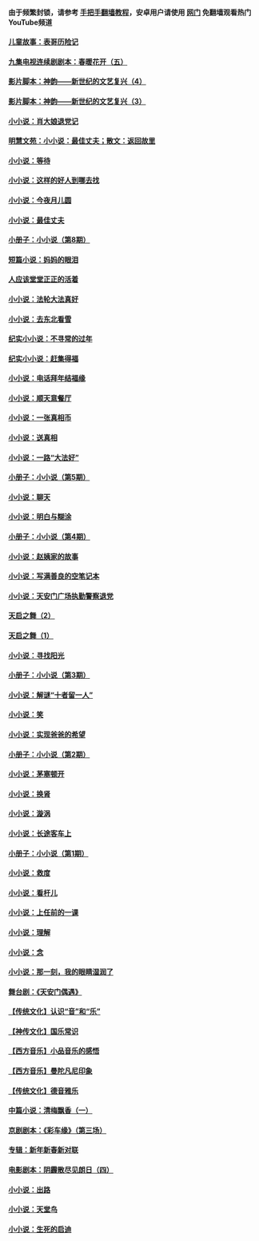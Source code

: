 #### 由于频繁封锁，请参考 [手把手翻墙教程](https://github.com/gfw-breaker/guides/wiki/)，安卓用户请使用 [网门](https://github.com/gfw-breaker/nogfw/blob/master/dl.md?t=05181100) 免翻墙观看热门YouTube频道 

#### [儿童故事：表哥历险记](../pages/328/383535.md?t=05181100) 

#### [九集电视连续剧剧本：春暖花开（五）](../pages/328/275919.md?t=05181100) 

#### [影片脚本：神韵——新世纪的文艺复兴（4）](../pages/328/266089.md?t=05181100) 

#### [影片脚本：神韵——新世纪的文艺复兴（3）](../pages/328/266087.md?t=05181100) 

#### [小小说：肖大娘退党记](../pages/328/239807.md?t=05181100) 

#### [明慧文苑：小小说：最佳丈夫；散文：返回故里](../pages/328/3439.md?t=05181100) 

#### [小小说：等待](../pages/328/223927.md?t=05181100) 

#### [小小说：这样的好人到哪去找](../pages/328/209396.md?t=05181100) 

#### [小小说：今夜月儿圆](../pages/328/193588.md?t=05181100) 

#### [小小说：最佳丈夫](../pages/328/190938.md?t=05181100) 

#### [小册子：小小说（第8期）](../pages/328/188202.md?t=05181100) 

#### [短篇小说：妈妈的眼泪](../pages/328/187712.md?t=05181100) 

#### [人应该堂堂正正的活着](../pages/328/182430.md?t=05181100) 

#### [小小说：法轮大法真好](../pages/328/174669.md?t=05181100) 

#### [小小说：去东北看雪](../pages/328/173882.md?t=05181100) 

#### [纪实小小说：不寻常的过年](../pages/328/173187.md?t=05181100) 

#### [纪实小小说：赶集得福](../pages/328/172652.md?t=05181100) 

#### [小小说：电话拜年结福缘](../pages/328/172533.md?t=05181100) 

#### [小小说：顺天意餐厅](../pages/328/170182.md?t=05181100) 

#### [小小说：一张真相币](../pages/328/169410.md?t=05181100) 

#### [小小说：送真相](../pages/328/166713.md?t=05181100) 

#### [小小说：一路“大法好”](../pages/328/162016.md?t=05181100) 

#### [小册子：小小说（第5期）](../pages/328/161131.md?t=05181100) 

#### [小小说：聊天](../pages/328/159640.md?t=05181100) 

#### [小小说：明白与糊涂](../pages/328/158101.md?t=05181100) 

#### [小册子：小小说（第4期）](../pages/328/158006.md?t=05181100) 

#### [小小说：赵姨家的故事](../pages/328/157843.md?t=05181100) 

#### [小小说：写满善良的空笔记本](../pages/328/157382.md?t=05181100) 

#### [小小说：天安门广场执勤警察退党](../pages/328/156982.md?t=05181100) 

#### [天启之舞（2）](../pages/328/153440.md?t=05181100) 

#### [天启之舞（1）](../pages/328/153439.md?t=05181100) 

#### [小小说：寻找阳光](../pages/328/153065.md?t=05181100) 

#### [小册子：小小说（第3期）](../pages/328/151715.md?t=05181100) 

#### [小小说：解谜“十者留一人”](../pages/328/148967.md?t=05181100) 

#### [小小说：笑](../pages/328/148905.md?t=05181100) 

#### [小小说：实现爸爸的希望](../pages/328/148096.md?t=05181100) 

#### [小册子：小小说（第2期）](../pages/328/147214.md?t=05181100) 

#### [小小说：茅塞顿开](../pages/328/147030.md?t=05181100) 

#### [小小说：换肾](../pages/328/146770.md?t=05181100) 

#### [小小说：漩涡](../pages/328/146683.md?t=05181100) 

#### [小小说：长途客车上](../pages/328/145076.md?t=05181100) 

#### [小册子：小小说（第1期）](../pages/328/143963.md?t=05181100) 

#### [小小说：救度](../pages/328/143927.md?t=05181100) 

#### [小小说：看杆儿](../pages/328/142137.md?t=05181100) 

#### [小小说：上任前的一课](../pages/328/140808.md?t=05181100) 

#### [小小说：理解](../pages/328/140476.md?t=05181100) 

#### [小小说：念](../pages/328/139513.md?t=05181100) 

#### [小小说：那一刻，我的眼睛湿润了](../pages/328/138476.md?t=05181100) 

#### [舞台剧：《天安门偶遇》](../pages/328/117155.md?t=05181100) 

#### [【传统文化】认识“音”和“乐”](../pages/328/108667.md?t=05181100) 

#### [【神传文化】国乐常识](../pages/328/104225.md?t=05181100) 

#### [【西方音乐】小品音乐的感悟](../pages/328/102924.md?t=05181100) 

#### [【西方音乐】曼陀凡尼印象](../pages/328/102922.md?t=05181100) 

#### [【传统文化】德音雅乐](../pages/328/102923.md?t=05181100) 

#### [中篇小说：清梅飘香（一）](../pages/328/101058.md?t=05181100) 

#### [京剧剧本：《彩车缘》（第三场）](../pages/328/96434.md?t=05181100) 

#### [专辑：新年新春新对联](../pages/328/94991.md?t=05181100) 

#### [电影剧本：阴霾散尽见朗日（四）](../pages/328/87081.md?t=05181100) 

#### [小小说：出路](../pages/328/84848.md?t=05181100) 

#### [小小说：天堂鸟](../pages/328/83084.md?t=05181100) 

#### [小小说：生死的启迪](../pages/328/70977.md?t=05181100) 

